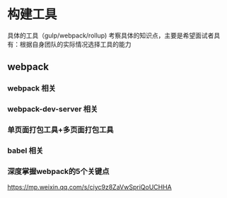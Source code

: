 
# 构建工具

具体的工具（gulp/webpack/rollup) 考察具体的知识点，主要是希望面试者具有：根据自身团队的实际情况选择工具的能力

## webpack

### webpack 相关

### webpack-dev-server 相关

### 单页面打包工具+多页面打包工具

### babel 相关

### 深度掌握webpack的5个关键点
https://mp.weixin.qq.com/s/ciyc9z8ZaVwSpriQoUCHHA